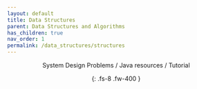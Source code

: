 ```yaml
---
layout: default
title: Data Structures
parent: Data Structures and Algorithms
has_children: true
nav_order: 1
permalink: /data_structures/structures
---
```

<div align="center" markdown="1">
System Design Problems / Java resources / Tutorial

{: .fs-8 .fw-400 }
</div>